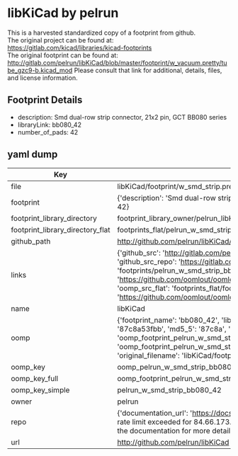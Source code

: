 # libKiCad by pelrun  
This is a harvested standardized copy of a footprint from github.  
The original project can be found at:  
https://gitlab.com/kicad/libraries/kicad-footprints  
The original footprint can be found at:
http://gitlab.com/pelrun/libKiCad/blob/master/footprint/w_vacuum.pretty/tube_gzc9-b.kicad_mod
Please consult that link for additional, details, files, and license information.  
## Footprint Details
* description: Smd dual-row strip connector, 21x2 pin, GCT BB080 series  
* libraryLink: bb080_42  
* number_of_pads: 42  
## yaml dump  
| Key | Value |  
| --- | --- |  
| file | libKiCad/footprint/w_smd_strip.pretty/bb080_42.kicad_mod |  
| footprint | {'description': 'Smd dual-row strip connector, 21x2 pin, GCT BB080 series', 'libraryLink': 'bb080_42', 'number_of_pads': 42} |  
| footprint_library_directory | footprint_library_owner/pelrun_libKiCad |  
| footprint_library_directory_flat | footprints_flat/pelrun_w_smd_strip_bb080_42/working |  
| github_path | http://github.com/pelrun/libKiCad/blob/master/footprint/w_smd_strip.pretty/bb080_42.kicad_mod |  
| links | {'github_src': 'http://gitlab.com/pelrun/libKiCad/blob/master/footprint/w_vacuum.pretty/tube_gzc9-b.kicad_mod', 'github_src_repo': 'https://gitlab.com/kicad/libraries/kicad-footprints', 'oomp_bot': 'footprints/pelrun_w_smd_strip_bb080_42/working', 'oomp_bot_github': 'https://github.com/oomlout/oomlout_oomp_footprint_bot/tree/main/footprints/pelrun_w_smd_strip_bb080_42/working', 'oomp_src_flat': 'footprints_flat/footprints_flat/pelrun_w_smd_strip_bb080_42/working', 'oomp_src_flat_github': 'https://github.com/oomlout/oomlout_oomp_footprint_src/tree/main/footprints_flat/pelrun_w_smd_strip_bb080_42/working'} |  
| name | libKiCad |  
| oomp | {'footprint_name': 'bb080_42', 'library_name': 'w_smd_strip', 'md5': '87c8a53fbb44b642a8b76e1495648a1b', 'md5_10': '87c8a53fbb', 'md5_5': '87c8a', 'md5_6': '87c8a5', 'oomp_key': 'oomp_pelrun_w_smd_strip_bb080_42', 'oomp_key_extra': 'oomp_footprint_pelrun_w_smd_strip_bb080_42', 'oomp_key_full': 'oomp_footprint_pelrun_w_smd_strip_bb080_42_87c8a5', 'oomp_key_simple': 'pelrun_w_smd_strip_bb080_42', 'original_filename': 'libKiCad/footprint/w_smd_strip.pretty/bb080_42.kicad_mod', 'owner_name': 'pelrun'} |  
| oomp_key | oomp_pelrun_w_smd_strip_bb080_42 |  
| oomp_key_full | oomp_footprint_pelrun_w_smd_strip_bb080_42 |  
| oomp_key_simple | pelrun_w_smd_strip_bb080_42 |  
| owner | pelrun |  
| repo | {'documentation_url': 'https://docs.github.com/rest/overview/resources-in-the-rest-api#rate-limiting', 'message': "API rate limit exceeded for 84.66.173.59. (But here's the good news: Authenticated requests get a higher rate limit. Check out the documentation for more details.)"} |  
| url | http://github.com/pelrun/libKiCad |  

